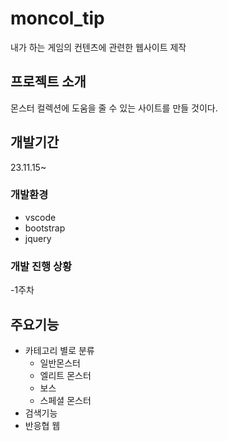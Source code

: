 # moncol_tip
내가 하는 게임의 컨텐츠에 관련한 웹사이트 제작

## 프로젝트 소개
몬스터 컬렉션에 도움을 줄 수 있는 사이트를 만들 것이다.
<br>

## 개발기간
23.11.15~

### 개발환경
  - vscode
  - bootstrap
  - jquery
### 개발 진행 상황
-1주차

## 주요기능
  - 카테고리 별로 분류
    - 일반몬스터
    - 엘리트 몬스터
    - 보스
    - 스페셜 몬스터
  - 검색기능
  - 반응협 웹
